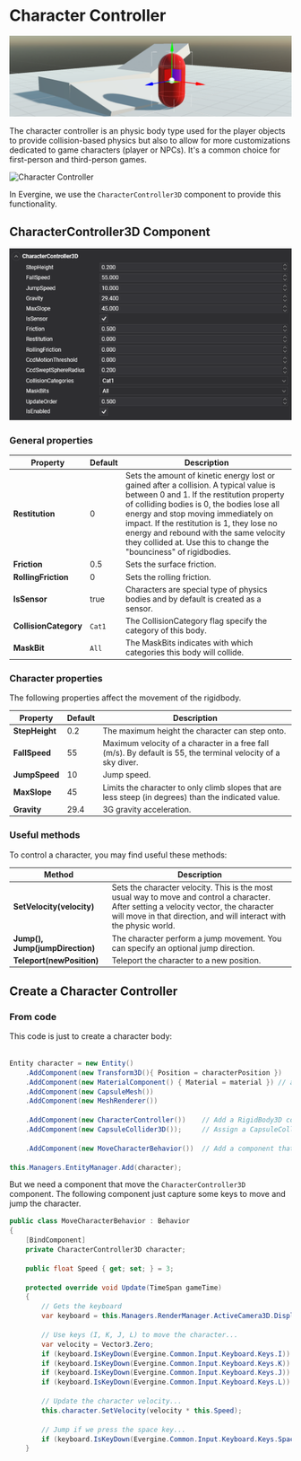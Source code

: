 # Character Controller

![Character Controller](images/character_controller_section.png)

The character controller is an physic body type used for the player objects to provide collision-based physics but also to allow for more customizations dedicated to game characters (player or NPCs). It's a common choice for first-person and third-person games.

![Character Controller](images/character_controller.gif)

In Evergine, we use the `CharacterController3D` component to provide this functionality.

## CharacterController3D Component

![CharacterController3D](images/character_controller_component.png)

### General properties

| Property | Default | Description |
| --- | --- | --- |
| **Restitution**| 0 | Sets the amount of kinetic energy lost or gained after a collision. A typical value is between 0 and 1. If the restitution property of colliding bodies is 0, the bodies lose all energy and stop moving immediately on impact. If the restitution is 1, they lose no energy and rebound with the same velocity they collided at. Use this to change the "bounciness" of rigidbodies. | 
| **Friction**| 0.5 | Sets the surface friction. | 
| **RollingFriction**| 0 | Sets the rolling friction. | 
| **IsSensor** | true | Characters are special type of physics bodies and by default is created as a sensor. |
| **CollisionCategory**| `Cat1` | The CollisionCategory flag specify the category of this body. | 
| **MaskBit**| `All` | The MaskBits indicates with which categories this body will collide. |

### Character properties

The following properties affect the movement of the rigidbody.

| Property | Default | Description |
| --- | --- | --- |
| **StepHeight** | 0.2 | The maximum height the character can step onto. |
| **FallSpeed** | 55 | Maximum velocity of a character in a free fall (m/s). By default is 55, the terminal velocity of a sky diver. |
| **JumpSpeed** | 10 | Jump speed. |
| **MaxSlope** | 45 | Limits the character to only climb slopes that are less steep (in degrees) than the indicated value. |
| **Gravity** | 29.4 | 3G gravity acceleration. |

### Useful methods

To control a character, you may find useful these methods:

| Method | Description | 
 | --- | --- |
 | **SetVelocity(velocity)** |  Sets the character velocity. This is the most usual way to move and control a character. After setting a velocity vector, the character will move in that direction, and will interact with the physic world. |
 | **Jump(), Jump(jumpDirection)** | The character perform a jump movement. You can specify an optional jump direction. |
 | **Teleport(newPosition)** | Teleport the character to a new position. |

## Create a Character Controller

### From code

This code is just to create a character body:
```csharp

Entity character = new Entity()
    .AddComponent(new Transform3D(){ Position = characterPosition })
    .AddComponent(new MaterialComponent() { Material = material }) // assign a material
    .AddComponent(new CapsuleMesh())
    .AddComponent(new MeshRenderer())
    
    .AddComponent(new CharacterController())    // Add a RigidBody3D component...
    .AddComponent(new CapsuleCollider3D());     // Assign a CapsuleCollider3D to the physic body...

    .AddComponent(new MoveCharacterBehavior())  // Add a component that will control the character.

this.Managers.EntityManager.Add(character);
```

But we need a component that move the `CharacterController3D` component. The following component just capture some keys to move and jump the character.

```csharp
public class MoveCharacterBehavior : Behavior
{
    [BindComponent]
    private CharacterController3D character;

    public float Speed { get; set; } = 3;

    protected override void Update(TimeSpan gameTime)
    {
        // Gets the keyboard
        var keyboard = this.Managers.RenderManager.ActiveCamera3D.Display.KeyboardDispatcher;

        // Use keys (I, K, J, L) to move the character...
        var velocity = Vector3.Zero;
        if (keyboard.IsKeyDown(Evergine.Common.Input.Keyboard.Keys.I)) { velocity += Vector3.Forward; }
        if (keyboard.IsKeyDown(Evergine.Common.Input.Keyboard.Keys.K)) { velocity += Vector3.Backward; }
        if (keyboard.IsKeyDown(Evergine.Common.Input.Keyboard.Keys.J)) { velocity += Vector3.Left; }
        if (keyboard.IsKeyDown(Evergine.Common.Input.Keyboard.Keys.L)) { velocity += Vector3.Right; }

        // Update the character velocity...
        this.character.SetVelocity(velocity * this.Speed);

        // Jump if we press the space key...
        if (keyboard.IsKeyDown(Evergine.Common.Input.Keyboard.Keys.Space)) { this.character.Jump(); }
    }
```